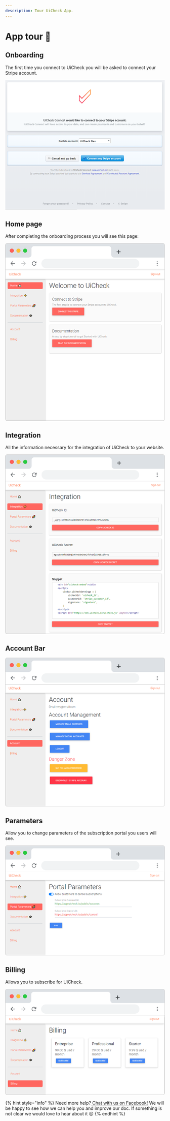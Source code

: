 ```yaml
---
description: Tour UiCheck App.
---
```


# App tour 🗽

## Onboarding

The first time you connect to UiCheck you will be asked to connect your Stripe account. 

![](../.gitbook/assets/image%20%282%29.png)

## Home page

After completing the onboarding process you will see this page:

![](../.gitbook/assets/frame_chrome_mac_light-20.png)

## Integration

All the information necessary for the integration of UiCheck to your website.

![](../.gitbook/assets/frame_chrome_mac_light-25.png)

## Account Bar

![](../.gitbook/assets/frame_chrome_mac_light-26.png)

## Parameters

Allow you to change parameters of the subscription portal you users will see.

![](../.gitbook/assets/frame_chrome_mac_light-27.png)

## Billing

Allows you to subscribe for UiCheck.

![](../.gitbook/assets/frame_chrome_mac_light-28.png)

{% hint style="info" %}
Need more help?[ Chat with us on Facebook!](https://m.me/UiCheck) We will be happy to see how we can help you and improve our doc. If something is not clear we would love to hear about it 😍
{% endhint %}

